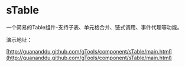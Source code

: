 sTable
======

一个简易的Table组件-支持子表、单元格合并、链式调用、事件代理等功能。

演示地址：

[http://guananddu.github.com/gTools/component/sTable/main.html](http://guananddu.github.com/gTools/component/sTable/main.html)